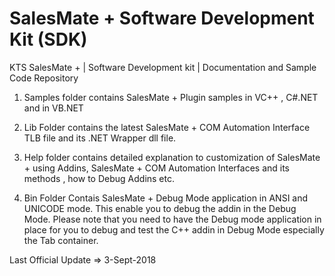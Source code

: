 # SalesMate + Software Development Kit (SDK)
KTS SalesMate + | Software Development kit | Documentation and Sample Code Repository

1. Samples folder contains SalesMate + Plugin samples in VC++ , C#.NET and in VB.NET

2. Lib Folder contains the latest SalesMate + COM Automation Interface TLB file and its .NET Wrapper dll file.

3. Help folder contains detailed explanation to customization of SalesMate + using Addins, SalesMate + COM Automation Interfaces and its methods , how to Debug Addins etc.

4. Bin Folder Contais SalesMate + Debug Mode application in ANSI and UNICODE mode. This enable you to debug the addin in the Debug Mode. Please note that you need to have the Debug mode application in place for you to debug and test the C++ addin in Debug Mode especially the Tab container.

Last Official Update => 3-Sept-2018
